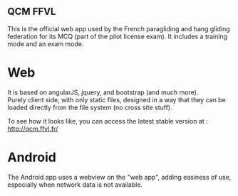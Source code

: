 QCM FFVL
--------

This is the official web app used by the French paragliding and hang gliding federation for its MCQ (part of the pilot license exam).
It includes a training mode and an exam mode.

# Web

It is based on angularJS, jquery, and bootstrap (and much more).  
Purely client side, with only static files, designed in a way that they can be loaded directly from the file system (no cross site stuff).

To see how it looks like, you can access the latest stable version at : http://qcm.ffvl.fr/

# Android

The Android app uses a webview on the "web app", adding easiness of use, especially when network data is not available.
